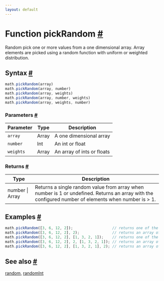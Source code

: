 ```yaml
---
layout: default
---
```


<!-- Note: This file is automatically generated from source code comments. Changes made in this file will be overridden. -->

<h1 id="function-pickrandom">Function pickRandom <a href="#function-pickrandom" title="Permalink">#</a></h1>

Random pick one or more values from a one dimensional array.
Array elements are picked using a random function with uniform or weighted distribution.


<h2 id="syntax">Syntax <a href="#syntax" title="Permalink">#</a></h2>

```js
math.pickRandom(array)
math.pickRandom(array, number)
math.pickRandom(array, weights)
math.pickRandom(array, number, weights)
math.pickRandom(array, weights, number)
```

<h3 id="parameters">Parameters <a href="#parameters" title="Permalink">#</a></h3>

Parameter | Type | Description
--------- | ---- | -----------
`array` | Array | A one dimensional array
`number` | Int | An int or float
`weights` | Array | An array of ints or floats

<h3 id="returns">Returns <a href="#returns" title="Permalink">#</a></h3>

Type | Description
---- | -----------
number &#124; Array | Returns a single random value from array when number is 1 or undefined. Returns an array with the configured number of elements when number is > 1.


<h2 id="examples">Examples <a href="#examples" title="Permalink">#</a></h2>

```js
math.pickRandom([3, 6, 12, 2]);                  // returns one of the values in the array
math.pickRandom([3, 6, 12, 2], 2);               // returns an array of two of the values in the array
math.pickRandom([3, 6, 12, 2], [1, 3, 2, 1]);    // returns one of the values in the array with weighted distribution
math.pickRandom([3, 6, 12, 2], 2, [1, 3, 2, 1]); // returns an array of two of the values in the array with weighted distribution
math.pickRandom([3, 6, 12, 2], [1, 3, 2, 1], 2); // returns an array of two of the values in the array with weighted distribution
```


<h2 id="see-also">See also <a href="#see-also" title="Permalink">#</a></h2>

[random](random.html),
[randomInt](randomInt.html)
